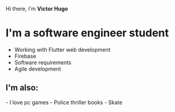 Hi there, i'm **Victor Hugo**
<h1 align="start"> I'm a software engineer student </h1>

 - Working with Flutter web development
 - Firebase 
 - Software requirements
 - Agile development

<h2> I'm also:</h2>
 - I love pc games
 - Police thriller books
 - Skate
